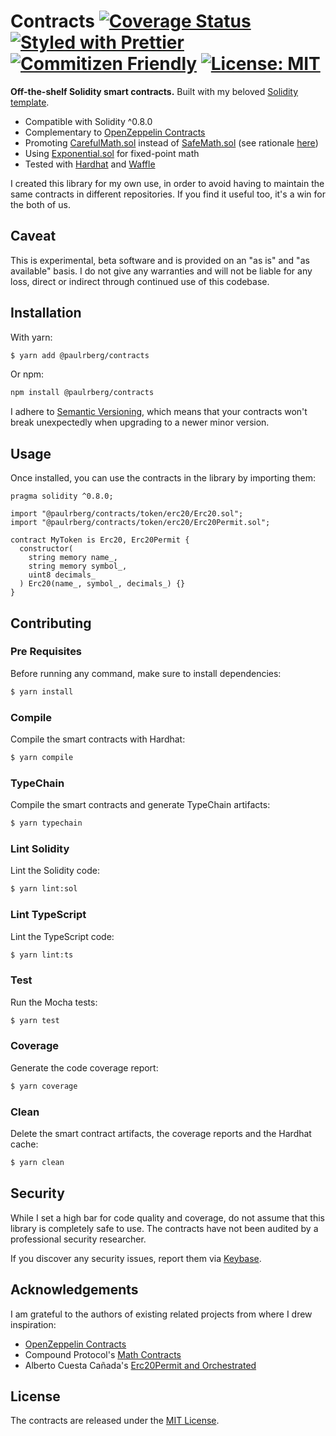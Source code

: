 # Contracts [![Coverage Status](https://coveralls.io/repos/github/paulrberg/contracts/badge.svg?branch=main)](https://coveralls.io/github/paulrberg/contracts?branch=main) [![Styled with Prettier](https://img.shields.io/badge/code_style-prettier-ff69b4.svg)](https://prettier.io) [![Commitizen Friendly](https://img.shields.io/badge/commitizen-friendly-brightgreen.svg)](http://commitizen.github.io/cz-cli/) [![License: MIT](https://img.shields.io/badge/License-MIT-yellow.svg)](https://opensource.org/licenses/MIT)

**Off-the-shelf Solidity smart contracts.** Built with my beloved [Solidity template](https://github.com/PaulRBerg/solidity-template).

- Compatible with Solidity ^0.8.0
- Complementary to [OpenZeppelin Contracts](https://github.com/OpenZeppelin/openzeppelin-contracts)
- Promoting
  [CarefulMath.sol](https://github.com/compound-finance/compound-protocol/blob/v2.8.1/contracts/CarefulMath.sol) instead
  of [SafeMath.sol](https://github.com/OpenZeppelin/openzeppelin-contracts/blob/v3.2.0/contracts/math/SafeMath.sol) (see
  rationale [here](https://twitter.com/PaulRBerg/status/1294398438654857217))
- Using
  [Exponential.sol](https://github.com/compound-finance/compound-protocol/blob/v2.8.1/contracts/Exponential.sol) for
  fixed-point math
- Tested with [Hardhat](https://github.com/nomiclabs/hardhat) and [Waffle](https://github.com/EthWorks/Waffle)

I created this library for my own use, in order to avoid having to maintain the same contracts in different repositories. If
you find it useful too, it's a win for the both of us.

## Caveat

This is experimental, beta software and is provided on an "as is" and "as available" basis. I do not give any warranties and will not be liable for any loss, direct or indirect through continued use of this codebase.

## Installation

With yarn:

```sh
$ yarn add @paulrberg/contracts
```

Or npm:

```sh
npm install @paulrberg/contracts
```

I adhere to [Semantic Versioning](https://semver.org/), which means that your contracts won't break unexpectedly when upgrading to a newer minor version.

## Usage

Once installed, you can use the contracts in the library by importing them:

```solidity
pragma solidity ^0.8.0;

import "@paulrberg/contracts/token/erc20/Erc20.sol";
import "@paulrberg/contracts/token/erc20/Erc20Permit.sol";

contract MyToken is Erc20, Erc20Permit {
  constructor(
    string memory name_,
    string memory symbol_,
    uint8 decimals_
  ) Erc20(name_, symbol_, decimals_) {}
}

```

## Contributing

### Pre Requisites

Before running any command, make sure to install dependencies:

```sh
$ yarn install
```

### Compile

Compile the smart contracts with Hardhat:

```sh
$ yarn compile
```

### TypeChain

Compile the smart contracts and generate TypeChain artifacts:

```sh
$ yarn typechain
```

### Lint Solidity

Lint the Solidity code:

```sh
$ yarn lint:sol
```

### Lint TypeScript

Lint the TypeScript code:

```sh
$ yarn lint:ts
```

### Test

Run the Mocha tests:

```sh
$ yarn test
```

### Coverage

Generate the code coverage report:

```sh
$ yarn coverage
```

### Clean

Delete the smart contract artifacts, the coverage reports and the Hardhat cache:

```sh
$ yarn clean
```

## Security

While I set a high bar for code quality and coverage, do not assume that this library is completely safe to use. The contracts
have not been audited by a professional security researcher.

If you discover any security issues, report them via [Keybase](https://keybase.io/paulrberg).

## Acknowledgements

I am grateful to the authors of existing related projects from where I drew inspiration:

- [OpenZeppelin Contracts](https://github.com/OpenZeppelin/openzeppelin-contracts)
- Compound Protocol's [Math Contracts](https://github.com/compound-finance/compound-protocol)
- Alberto Cuesta Cañada's [Erc20Permit and Orchestrated](https://github.com/albertocuestacanada)

## License

The contracts are released under the [MIT License](./LICENSE.md).
